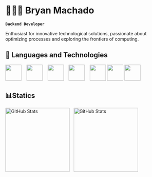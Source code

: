 # 👨🏻‍💻 Bryan Machado
**`Backend Developer`**

Enthusiast for innovative technological solutions, passionate about optimizing processes and exploring the frontiers of computing.

## 🤖 Languages and Technologies

<p align="left">
  <img src="https://cdn.jsdelivr.net/gh/devicons/devicon@latest/icons/java/java-original.svg" width="50px" />
  &nbsp;&nbsp;
  <img src="https://cdn.jsdelivr.net/gh/devicons/devicon@latest/icons/spring/spring-original.svg" width="50px" />
  &nbsp;&nbsp;
  <img src="https://cdn.jsdelivr.net/gh/devicons/devicon@latest/icons/postgresql/postgresql-original.svg" width="50px" />
  &nbsp;&nbsp;
  <img src="https://cdn.jsdelivr.net/gh/devicons/devicon@latest/icons/git/git-original.svg" width="50px" />
  &nbsp;&nbsp;
  <img src="https://cdn.jsdelivr.net/gh/devicons/devicon@latest/icons/github/github-original.svg" width="50px" />
  <img src="https://cdn.jsdelivr.net/gh/devicons/devicon@latest/icons/mysql/mysql-original.svg" width="50px"/>
  <img src="https://cdn.jsdelivr.net/gh/devicons/devicon@latest/icons/hibernate/hibernate-original.svg" width="50px"/>   
            
</p>

## 📊Statics

<img
align="left"
alt="GitHub Stats"
height="200"
style="padding-right: 10px;" src= "https://github-readme-stats.vercel.app/api?username=bry4nmachadodev&
show_icons=true&theme=tokyonight&include_all_commits=true&locale-pt-br."
/>
<img
align="left"
alt="GitHub Stats"
height="200"
style="padding-right: 10px;"
src="https://github-readme-stats.vercel.app/api/top-langs/?username=bry4nmachadodev&
theme=tokyonight"
/>
